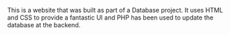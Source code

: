 This is a website that was built as part of a Database project. It uses HTML and CSS to provide a fantastic UI and PHP has been used to update the database at the backend.
